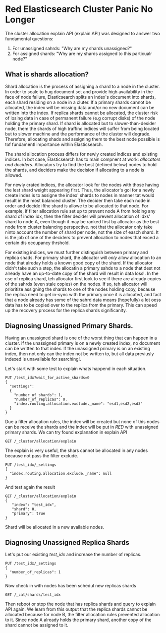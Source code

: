 # Red Elasticsearch Cluster Panic No Longer

The cluster allocation explain API (explain API) was designed to answer two fundamental questions:

1. For unassigned sahrds: "Why are my shards unassigned?"
2. For assigned shards: "Why are my shards assigned to this particualr node?"

## What is shards allocation?

Shard allocation is the process of assigning a shard to a node in the cluster. In order to scale to hug document set and provide high availability in the face of node failure, Elasticsearch splits an index's document into shards, each shard residing on a node in a cluter. If a primary shards cannot be allocated, the index will be missing data and/or no new document can be written into the index. If replica shards cannot be allocated, the cluster risk of losing data in case of permanent failure (e.g corrupt disks) of the node holding the primary shard. If shard is allocated but to slower-than-desider node, them the shards of high traffinc indices will suffer from being located but to slower machine and the performance of the cluster will degrade. Therefore, allocating shads and assigning them to the best node possible is tof fundamentl importance within Elasticsearch.

The shard allocation process differs for newly created indices and existing indices. In bot case, Elasticsearch has to main compnent at work: *allocators and deciders*. Allocators try to find the best (defined below) nodes to hold the shards, and deciders make the decision if allocating to a node is allowed.

For newly crated indices, the allocator look for the nodes with those having the lest shard weight appearing first. Thus, the allocator's gol for a newly create indes is to assigne the index' shards to nodes in manner tat would result in the most balanced cluster. The decider then take each node in order and decide ifthe shard is allowe to be allocated to that node. For example, if filter allocation rule set up to prevent node A from holding any shard of index idx, then the filter decider will prevent allocation of idxs' shard to node A, even though it may be ranked first by allocator as the best node from cluster balancing perspective. not that the allocator only take ninto account the number of shard per node, not the size of easch shard. It is the job of one of the deciders to prevent allocation to nodes that exced a certain dis occupancy thrshold.

For existing indices, we must further distinguish between primary and replica shads. For primary shard, the allocator will *only* allow allocation to an node that alreday holds a known good copy of the shard. If the allocator didn't take such a step, the allocatin a primary sahds to a node that dest not already have an up-to-date copy of the shard will result in data loss!. In the cse of replica shard, teh allocator first look to see if there are already copies of the sahrds (even stale copies) on the nodes. If so, teh allocator will prioritize assigning the shards to one of the nodes holding copy, because the replica need to get in-sync with the primary once it is allocated, and fact that a node already has some of the sahrd data means (hopefully) a lot oess data has to be copied over to the replica from the primary. This can speed up the recovery process for the replica shards significanlty.

## Diagnosing Unassigned Primary Shards.

Having an unassigned shard is one of the worst thing that can happen in a cluster. if the unassigned primary is on a newly created index, no document can be written to that index. If the unassigned primary is on an existing index, then not only can the index not be written to, but all data previusly indexed is unavailable for searching!.

Let's start with some test to explain whats happend in each situation.

```
PUT /test_idx?wait_for_active_shards=0
{
  "settings":
  {
    "number_of_shards": 1,
    "number_of_replicas": 0,
    "index.routing.allocation.exclude._name": "esd1,esd2,esd3"
  }
}
```

Due a filter allocation rules, the index will be created but none of this nodes can be receive the shards and the index will be put in *RED* with unassigned primary shards. We can try found explanation in explain API

```
GET /_cluster/allocation/explain
```

The explain is very useful, the shars cannot be allocated in any nodes because not pass the filter exclude.


```
PUT /test_idx/_settings
{
  "index.routing.allocation.exclude._name": null 
}
```

And test again the result

```
GET /_cluster/allocation/explain 
{ 
   "index": "test_idx", 
   "shard": 0, 
   "primary": true
}
```

Shard will be allocated in a new available nodes.

## Diagnosing Unassigned Replica Shards

Let's put our existing *test_idx* and increase the number of replicas.

```
PUT /test_idx/_settings
{
  "number_of_replicas": 1
}
```

Now check in with nodes has been schedul new replicas shards

```
GET /_cat/shards/test_idx
```

Then reboot or stop the node that has replica shards and query to explain API again. We learn from this output that the replica shards cannot be allocated because for node B, the filter allocation rules prevented allocation to it. Since node A already holds the primary shard, another copy of the shard cannot be assigned to it.

